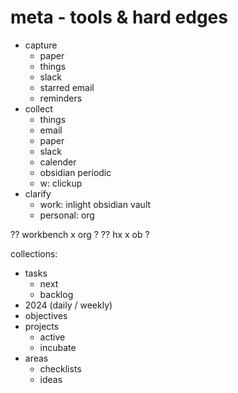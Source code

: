 # meta - tools & hard edges

- capture 
  - paper
  - things
  - slack
  - starred email
  - reminders
- collect
  - things
  - email
  - paper
  - slack
  - calender
  - obsidian periodic
  - w: clickup
- clarify
  - work: inlight obsidian vault
  - personal: org

?? workbench x org ?
?? hx x ob ?



collections:
- tasks
  - next
  - backlog
- 2024 (daily / weekly)
- objectives
- projects
  - active
  - incubate
- areas 
  - checklists
  - ideas

  
